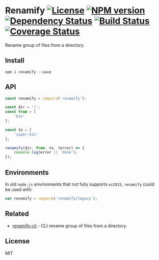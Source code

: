# Renamify [![License][LicenseIMGURL]][LicenseURL] [![NPM version][NPMIMGURL]][NPMURL] [![Dependency Status][DependencyStatusIMGURL]][DependencyStatusURL] [![Build Status][BuildStatusIMGURL]][BuildStatusURL] [![Coverage Status][CoverageIMGURL]][CoverageURL]

Rename group of files from a directory.

## Install

`npm i renamify --save`

## API

```js
const renamify = require('renamify');

const dir = '/';
const from = [
    'bin'
];

const to = [
    'super-bin'
];

renamify(dir, from, to, (error) => {
    console.log(error || 'done');
});
```

## Environments

In old `node.js` environments that not fully supports `es2015`, `renamify` could be used with:

```js
var renamify = require('renamify/legacy');
```

## Related

- [renamify-cli](https://github.com/coderaiser/node-renamify-cli "renamify-cli") - CLI rename group of files from a directory.

## License

MIT

[NPMIMGURL]:                https://img.shields.io/npm/v/renamify.svg?style=flat
[BuildStatusIMGURL]:        https://img.shields.io/travis/coderaiser/node-renamify/master.svg?style=flat
[DependencyStatusIMGURL]:   https://img.shields.io/david/coderaiser/node-renamify.svg?style=flat
[LicenseIMGURL]:            https://img.shields.io/badge/license-MIT-317BF9.svg?style=flat
[NPMURL]:                   https://npmjs.org/package/renamify "npm"
[BuildStatusURL]:           https://travis-ci.org/coderaiser/node-renamify  "Build Status"
[DependencyStatusURL]:      https://david-dm.org/coderaiser/node-renamify "Dependency Status"
[LicenseURL]:               https://tldrlegal.com/license/mit-license "MIT License"

[CoverageURL]:              https://coveralls.io/github/coderaiser/node-renamify?branch=master
[CoverageIMGURL]:           https://coveralls.io/repos/coderaiser/node-renamify/badge.svg?branch=master&service=github


